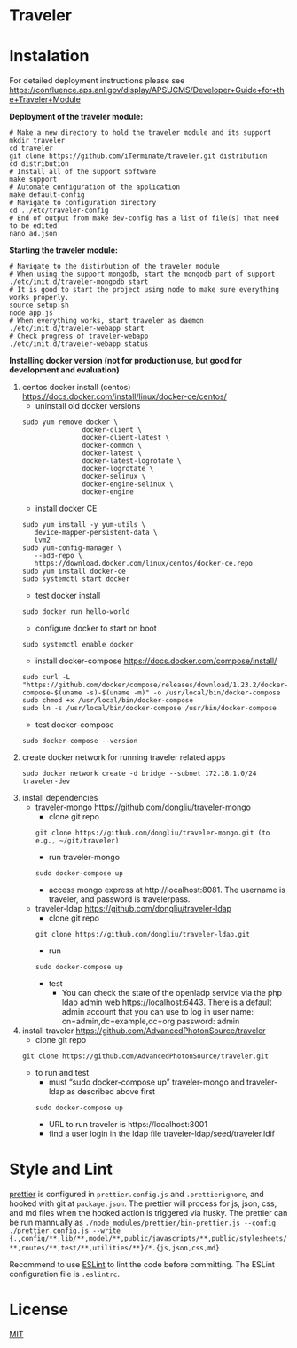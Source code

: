 # Traveler

# Instalation

For detailed deployment instructions please see https://confluence.aps.anl.gov/display/APSUCMS/Developer+Guide+for+the+Traveler+Module

**Deployment of the traveler module:**

    # Make a new directory to hold the traveler module and its support
    mkdir traveler
    cd traveler
    git clone https://github.com/iTerminate/traveler.git distribution
    cd distribution
    # Install all of the support software
    make support
    # Automate configuration of the application
    make default-config
    # Navigate to configuration directory
    cd ../etc/traveler-config
    # End of output from make dev-config has a list of file(s) that need to be edited
    nano ad.json

**Starting the traveler module:**

    # Navigate to the distirbution of the traveler module
    # When using the support mongodb, start the mongodb part of support
    ./etc/init.d/traveler-mongodb start
    # It is good to start the project using node to make sure everything works properly.
    source setup.sh
    node app.js
    # When everything works, start traveler as daemon
    ./etc/init.d/traveler-webapp start
    # Check progress of traveler-webapp
    ./etc/init.d/traveler-webapp status
    
**Installing docker version (not for production use, but good for development and evaluation)**

1. centos docker install (centos) https://docs.docker.com/install/linux/docker-ce/centos/ 
   * uninstall old docker versions
   ```
   sudo yum remove docker \
                  docker-client \
                  docker-client-latest \
                  docker-common \
                  docker-latest \
                  docker-latest-logrotate \
                  docker-logrotate \
                  docker-selinux \
                  docker-engine-selinux \
                  docker-engine
   ```
   * install docker CE
   ```
   sudo yum install -y yum-utils \
      device-mapper-persistent-data \
      lvm2
   sudo yum-config-manager \
      --add-repo \
      https://download.docker.com/linux/centos/docker-ce.repo
   sudo yum install docker-ce
   sudo systemctl start docker
   ```
   * test docker install
   ```
   sudo docker run hello-world
   ```
   * configure docker to start on boot
   ```
   sudo systemctl enable docker
   ```
   * install docker-compose https://docs.docker.com/compose/install/ 
   ```
   sudo curl -L "https://github.com/docker/compose/releases/download/1.23.2/docker-compose-$(uname -s)-$(uname -m)" -o /usr/local/bin/docker-compose
   sudo chmod +x /usr/local/bin/docker-compose
   sudo ln -s /usr/local/bin/docker-compose /usr/bin/docker-compose
   ```
   * test docker-compose
   ```
   sudo docker-compose --version
   ```
2. create docker network for running traveler related apps
   ```
   sudo docker network create -d bridge --subnet 172.18.1.0/24 traveler-dev
   ```
3. install dependencies
   * traveler-mongo https://github.com/dongliu/traveler-mongo 
      * clone git repo
      ```
      git clone https://github.com/dongliu/traveler-mongo.git (to e.g., ~/git/traveler)
      ```
      * run traveler-mongo
      ```
      sudo docker-compose up 
      ```
      * access mongo express at http://localhost:8081. The username is traveler, and password is travelerpass.
   * traveler-ldap https://github.com/dongliu/traveler-ldap 
      * clone git repo
      ```
      git clone https://github.com/dongliu/traveler-ldap.git
      ```
      * run
      ```
      sudo docker-compose up
      ```
      * test
         * You can check the state of the openladp service via the php ldap admin web https://localhost:6443. There is a default admin account that you can use to log in user name: cn=admin,dc=example,dc=org password: admin
4. install traveler https://github.com/AdvancedPhotonSource/traveler 
   * clone git repo
   ```
   git clone https://github.com/AdvancedPhotonSource/traveler.git
   ```
   * to run and test
      * must “sudo docker-compose up” traveler-mongo and traveler-ldap as described above first
      ```
      sudo docker-compose up
      ```
      * URL to run traveler is https://localhost:3001
      * find a user login in the ldap file traveler-ldap/seed/traveler.ldif


# Style and Lint

[prettier](https://prettier.io/) is configured in `prettier.config.js` and `.prettierignore`, and hooked with git at `package.json`. The prettier will process for js, json, css, and md files when the hooked action is triggered via husky. The prettier can be run mannually as
`./node_modules/prettier/bin-prettier.js --config ./prettier.config.js --write {.,config/**,lib/**,model/**,public/javascripts/**,public/stylesheets/**,routes/**,test/**,utilities/**}/*.{js,json,css,md}` .

Recommend to use [ESLint](http://eslint.org/) to lint the code before committing. The ESLint configuration file is `.eslintrc`.

# License

[MIT](https://github.com/dongliu/traveler/blob/master/LICENSE.md)

